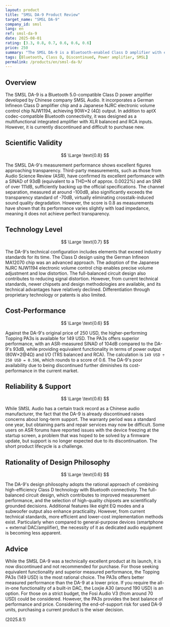 ```yaml
---
layout: product
title: "SMSL DA-9 Product Review"
target_name: "SMSL DA-9"
company_id: smsl
lang: en
ref: smsl-da-9
date: 2025-08-01
rating: [3.3, 0.8, 0.7, 0.6, 0.6, 0.6]
price: 250
summary: "The SMSL DA-9 is a Bluetooth-enabled Class D amplifier with excellent measured performance, but it is now discontinued and less competitive in cost-performance due to more affordable and higher-performing alternatives."
tags: [Bluetooth, Class D, Discontinued, Power amplifier, SMSL]
permalink: /products/en/smsl-da-9/
---
```

## Overview

The SMSL DA-9 is a Bluetooth 5.0-compatible Class D power amplifier developed by Chinese company SMSL Audio. It incorporates a German Infineon Class D amplifier chip and a Japanese NJRC electronic volume control chip NJW1194, achieving 90W×2 (4Ω) output. In addition to aptX codec-compatible Bluetooth connectivity, it was designed as a multifunctional integrated amplifier with XLR balanced and RCA inputs. However, it is currently discontinued and difficult to purchase new.

## Scientific Validity

$$ \Large \text{0.8} $$

The SMSL DA-9's measurement performance shows excellent figures approaching transparency. Third-party measurements, such as those from Audio Science Review (ASR), have confirmed its excellent performance with a SINAD of 93dB (equivalent to a THD+N of approx. 0.0022%) and an SNR of over 111dB, sufficiently backing up the official specifications. The channel separation, measured at around -100dB, also significantly exceeds the transparency standard of -70dB, virtually eliminating crosstalk-induced sound quality degradation. However, the score is 0.8 as measurements have shown that its performance varies slightly with load impedance, meaning it does not achieve perfect transparency.

## Technology Level

$$ \Large \text{0.7} $$

The DA-9's technical configuration includes elements that exceed industry standards for its time. The Class D design using the German Infineon MA12070 chip was an advanced approach. The adoption of the Japanese NJRC NJW1194 electronic volume control chip enables precise volume adjustment and low distortion. The full-balanced circuit design also contributes to reducing signal distortion. However, from current technical standards, newer chipsets and design methodologies are available, and its technical advantages have relatively declined. Differentiation through proprietary technology or patents is also limited.

## Cost-Performance

$$ \Large \text{0.6} $$

Against the DA-9's original price of 250 USD, the higher-performing Topping PA3s is available for 149 USD. The PA3s offers superior performance, with an ASR-measured SINAD of 104dB compared to the DA-9's 93dB, while providing equivalent functionality in terms of power output (80W×2@4Ω) and I/O (TRS balanced and RCA). The calculation is `149 USD ÷ 250 USD = 0.596`, which rounds to a score of 0.6. The DA-9's poor availability due to being discontinued further diminishes its cost-performance in the current market.

## Reliability & Support

$$ \Large \text{0.6} $$

While SMSL Audio has a certain track record as a Chinese audio manufacturer, the fact that the DA-9 is already discontinued raises concerns about long-term support. The warranty period was a standard one year, but obtaining parts and repair services may now be difficult. Some users on ASR forums have reported issues with the device freezing at the startup screen, a problem that was hoped to be solved by a firmware update, but support is no longer expected due to its discontinuation. The short product lifecycle is a challenge.

## Rationality of Design Philosophy

$$ \Large \text{0.6} $$

The DA-9's design philosophy adopts the rational approach of combining high-efficiency Class D technology with Bluetooth connectivity. The full-balanced circuit design, which contributes to improved measurement performance, and the selection of high-quality chipsets are scientifically grounded decisions. Additional features like eight EQ modes and a subwoofer output also enhance practicality. However, from current technical standards, more efficient and lower-cost implementation methods exist. Particularly when compared to general-purpose devices (smartphone + external DAC/amplifier), the necessity of it as dedicated audio equipment is becoming less apparent.

## Advice

While the SMSL DA-9 was a technically excellent product at its launch, it is now discontinued and not recommended for purchase. For those seeking equivalent functionality and superior measured performance, the Topping PA3s (149 USD) is the most rational choice. The PA3s offers better measured performance than the DA-9 at a lower price. If you require the all-in-one functionality of a built-in DAC, the Loxjie A30 (around 190 USD) is an option. For those on a strict budget, the Fosi Audio V3 (from around 70 USD) could be considered. However, the PA3s provides the best balance of performance and price. Considering the end-of-support risk for used DA-9 units, purchasing a current product is the wiser decision.

(2025.8.1)
